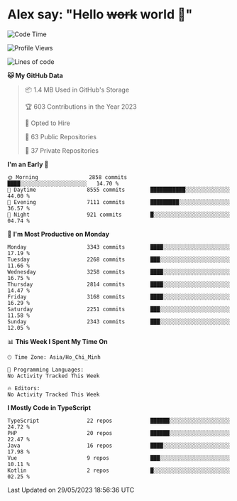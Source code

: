 # Alex say: "Hello ~~work~~ world 🐾"

<!--START_SECTION:waka-->
![Code Time](http://img.shields.io/badge/Code%20Time-839%20hrs%205%20mins-blue)

![Profile Views](http://img.shields.io/badge/Profile%20Views-1-blue)

![Lines of code](https://img.shields.io/badge/From%20Hello%20World%20I%27ve%20Written-41.0%20million%20lines%20of%20code-blue)

**🐱 My GitHub Data** 

> 📦 1.4 MB Used in GitHub's Storage 
 > 
> 🏆 603 Contributions in the Year 2023
 > 
> 💼 Opted to Hire
 > 
> 📜 63 Public Repositories 
 > 
> 🔑 37 Private Repositories 
 > 
**I'm an Early 🐤** 

```text
🌞 Morning                2858 commits        ████░░░░░░░░░░░░░░░░░░░░░   14.70 % 
🌆 Daytime                8555 commits        ███████████░░░░░░░░░░░░░░   44.00 % 
🌃 Evening                7111 commits        █████████░░░░░░░░░░░░░░░░   36.57 % 
🌙 Night                  921 commits         █░░░░░░░░░░░░░░░░░░░░░░░░   04.74 % 
```
📅 **I'm Most Productive on Monday** 

```text
Monday                   3343 commits        ████░░░░░░░░░░░░░░░░░░░░░   17.19 % 
Tuesday                  2268 commits        ███░░░░░░░░░░░░░░░░░░░░░░   11.66 % 
Wednesday                3258 commits        ████░░░░░░░░░░░░░░░░░░░░░   16.75 % 
Thursday                 2814 commits        ████░░░░░░░░░░░░░░░░░░░░░   14.47 % 
Friday                   3168 commits        ████░░░░░░░░░░░░░░░░░░░░░   16.29 % 
Saturday                 2251 commits        ███░░░░░░░░░░░░░░░░░░░░░░   11.58 % 
Sunday                   2343 commits        ███░░░░░░░░░░░░░░░░░░░░░░   12.05 % 
```


📊 **This Week I Spent My Time On** 

```text
🕑︎ Time Zone: Asia/Ho_Chi_Minh

💬 Programming Languages: 
No Activity Tracked This Week

🔥 Editors: 
No Activity Tracked This Week
```

**I Mostly Code in TypeScript** 

```text
TypeScript               22 repos            ██████░░░░░░░░░░░░░░░░░░░   24.72 % 
PHP                      20 repos            ██████░░░░░░░░░░░░░░░░░░░   22.47 % 
Java                     16 repos            ████░░░░░░░░░░░░░░░░░░░░░   17.98 % 
Vue                      9 repos             ███░░░░░░░░░░░░░░░░░░░░░░   10.11 % 
Kotlin                   2 repos             █░░░░░░░░░░░░░░░░░░░░░░░░   02.25 % 
```




 Last Updated on 29/05/2023 18:56:36 UTC
<!--END_SECTION:waka-->
